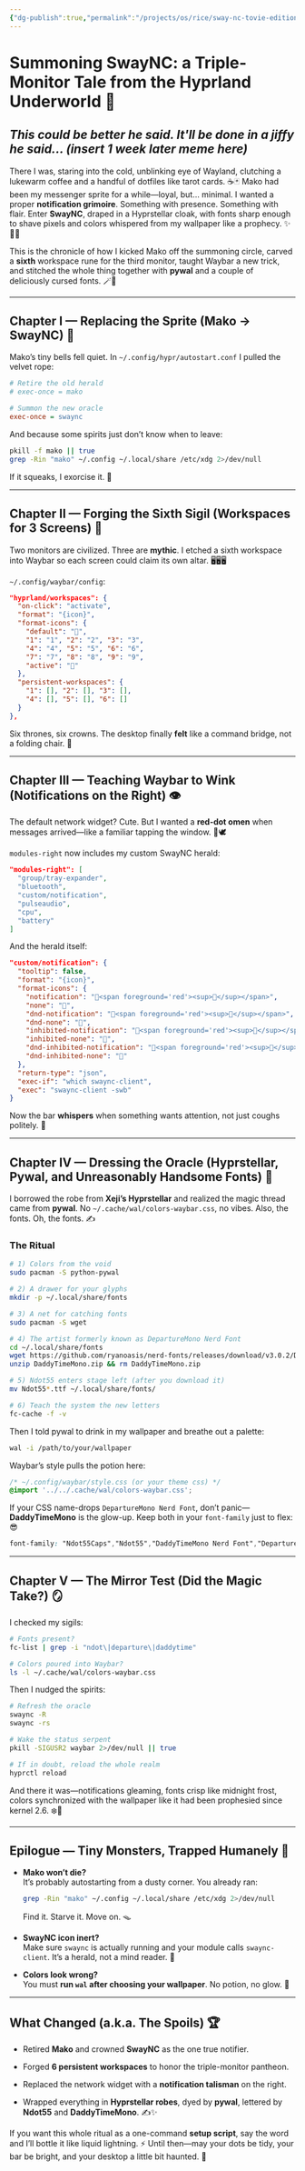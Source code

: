```yaml
---
{"dg-publish":true,"permalink":"/projects/os/rice/sway-nc-tovie-edition/","title":"🧪 Tovie’s Note Cauldron","contentClasses":"tovie-cauldron matrix-enable matrix-preset","noteIcon":""}
---
```


# Summoning SwayNC: a Triple-Monitor Tale from the Hyprland Underworld 🔮

## *This could be better he said. It'll be done in a jiffy he said... (insert 1 week later meme here)*

There I was, staring into the cold, unblinking eye of Wayland, clutching a lukewarm coffee and a handful of dotfiles like tarot cards. ☕🃏 Mako had been my messenger sprite for a while—loyal, but… minimal. I wanted a proper **notification grimoire**. Something with presence. Something with flair. Enter **SwayNC**, draped in a Hyprstellar cloak, with fonts sharp enough to shave pixels and colors whispered from my wallpaper like a prophecy. ✨🧙‍♂️

This is the chronicle of how I kicked Mako off the summoning circle, carved a **sixth** workspace rune for the third monitor, taught Waybar a new trick, and stitched the whole thing together with **pywal** and a couple of deliciously cursed fonts. 🪄🧵

---

## Chapter I — Replacing the Sprite (Mako → SwayNC) 🐉

Mako’s tiny bells fell quiet. In `~/.config/hypr/autostart.conf` I pulled the velvet rope:

```ini
# Retire the old herald
# exec-once = mako

# Summon the new oracle
exec-once = swaync
```

And because some spirits just don’t know when to leave:

```bash
pkill -f mako || true
grep -Rin "mako" ~/.config ~/.local/share /etc/xdg 2>/dev/null
```

If it squeaks, I exorcise it. 🧹

---

## Chapter II — Forging the Sixth Sigil (Workspaces for 3 Screens) 🗿

Two monitors are civilized. Three are **mythic**. I etched a sixth workspace into Waybar so each screen could claim its own altar. 🖥️🖥️🖥️

`~/.config/waybar/config`:

```json
"hyprland/workspaces": {
  "on-click": "activate",
  "format": "{icon}",
  "format-icons": {
    "default": "",
    "1": "1", "2": "2", "3": "3",
    "4": "4", "5": "5", "6": "6",
    "7": "7", "8": "8", "9": "9",
    "active": "󱓻"
  },
  "persistent-workspaces": {
    "1": [], "2": [], "3": [],
    "4": [], "5": [], "6": []
  }
},
```

Six thrones, six crowns. The desktop finally **felt** like a command bridge, not a folding chair. 👑

---

## Chapter III — Teaching Waybar to Wink (Notifications on the Right) 👁️

The default network widget? Cute. But I wanted a **red-dot omen** when messages arrived—like a familiar tapping the window. 🔴🕊️

`modules-right` now includes my custom SwayNC herald:

```json
"modules-right": [
  "group/tray-expander",
  "bluetooth",
  "custom/notification",
  "pulseaudio",
  "cpu",
  "battery"
]
```

And the herald itself:

```json
"custom/notification": {
  "tooltip": false,
  "format": "{icon}",
  "format-icons": {
    "notification": "<span foreground='red'><sup></sup></span>",
    "none": "",
    "dnd-notification": "<span foreground='red'><sup></sup></span>",
    "dnd-none": "",
    "inhibited-notification": "<span foreground='red'><sup></sup></span>",
    "inhibited-none": "",
    "dnd-inhibited-notification": "<span foreground='red'><sup></sup></span>",
    "dnd-inhibited-none": ""
  },
  "return-type": "json",
  "exec-if": "which swaync-client",
  "exec": "swaync-client -swb"
}
```

Now the bar **whispers** when something wants attention, not just coughs politely. 🤫

---

## Chapter IV — Dressing the Oracle (Hyprstellar, Pywal, and Unreasonably Handsome Fonts) 👗

I borrowed the robe from **Xeji’s Hyprstellar** and realized the magic thread came from **pywal**. No `~/.cache/wal/colors-waybar.css`, no vibes. Also, the fonts. Oh, the fonts. ✍️

### The Ritual

```bash
# 1) Colors from the void
sudo pacman -S python-pywal

# 2) A drawer for your glyphs
mkdir -p ~/.local/share/fonts

# 3) A net for catching fonts
sudo pacman -S wget

# 4) The artist formerly known as DepartureMono Nerd Font
cd ~/.local/share/fonts
wget https://github.com/ryanoasis/nerd-fonts/releases/download/v3.0.2/DaddyTimeMono.zip
unzip DaddyTimeMono.zip && rm DaddyTimeMono.zip

# 5) Ndot55 enters stage left (after you download it)
mv Ndot55*.ttf ~/.local/share/fonts/

# 6) Teach the system the new letters
fc-cache -f -v
```

Then I told pywal to drink in my wallpaper and breathe out a palette:

```bash
wal -i /path/to/your/wallpaper
```

Waybar’s style pulls the potion here:

```css
/* ~/.config/waybar/style.css (or your theme css) */
@import '../../.cache/wal/colors-waybar.css';
```

If your CSS name-drops `DepartureMono Nerd Font`, don’t panic—**DaddyTimeMono** is the glow-up. Keep both in your `font-family` just to flex: 😎

```css
font-family: "Ndot55Caps","Ndot55","DaddyTimeMono Nerd Font","DepartureMono Nerd Font", monospace;
```

---

## Chapter V — The Mirror Test (Did the Magic Take?) 🪞

I checked my sigils:

```bash
# Fonts present?
fc-list | grep -i "ndot\|departure\|daddytime"

# Colors poured into Waybar?
ls -l ~/.cache/wal/colors-waybar.css
```

Then I nudged the spirits:

```bash
# Refresh the oracle
swaync -R
swaync -rs

# Wake the status serpent
pkill -SIGUSR2 waybar 2>/dev/null || true

# If in doubt, reload the whole realm
hyprctl reload
```

And there it was—notifications gleaming, fonts crisp like midnight frost, colors synchronized with the wallpaper like it had been prophesied since kernel 2.6. ❄️🌌

---

## Epilogue — Tiny Monsters, Trapped Humanely 🧟

- **Mako won’t die?**  
    It’s probably autostarting from a dusty corner. You already ran:
    
    ```bash
    grep -Rin "mako" ~/.config ~/.local/share /etc/xdg 2>/dev/null
    ```
    
    Find it. Starve it. Move on. 🪤
    
- **SwayNC icon inert?**  
    Make sure `swaync` is actually running and your module calls `swaync-client`. It’s a herald, not a mind reader. 🧠
    
- **Colors look wrong?**  
    You must **run `wal` after choosing your wallpaper**. No potion, no glow. 🧪
    

---

## What Changed (a.k.a. The Spoils) 🏆

- Retired **Mako** and crowned **SwayNC** as the one true notifier.
    
- Forged **6 persistent workspaces** to honor the triple-monitor pantheon.
    
- Replaced the network widget with a **notification talisman** on the right.
    
- Wrapped everything in **Hyprstellar robes**, dyed by **pywal**, lettered by **Ndot55** and **DaddyTimeMono**. ✍️✨
    

If you want this whole ritual as a one-command **setup script**, say the word and I’ll bottle it like liquid lightning. ⚡ Until then—may your dots be tidy, your bar be bright, and your desktop a little bit haunted. 👻